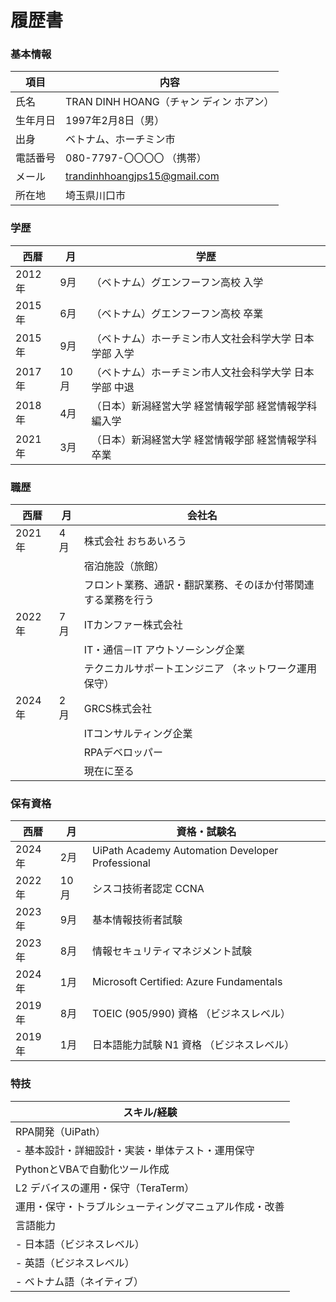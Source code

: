 # 履歴書

### 基本情報
| 項目              | 内容                                        |
|------------------|---------------------------------------------|
| 氏名              | TRAN DINH HOANG（チャン ディン ホアン）    |
| 生年月日          | 1997年2月8日（男）                        |
| 出身          | ベトナム、ホーチミン市                        |
| 電話番号      | 080-7797-〇〇〇〇 （携帯）                              |
| メール            | trandinhhoangjps15@gmail.com               |
| 所在地              | 埼玉県川口市 |


### 学歴
| 西暦    | 月    | 学歴                                                   |
|-------|-------|--------------------------------------------------------|
| 2012年| 9月 | （ベトナム）グエンフーフン高校 入学                     |
| 2015年| 6月 | （ベトナム）グエンフーフン高校 卒業                     |
| 2015年| 9月 | （ベトナム）ホーチミン市人文社会科学大学 日本学部 入学 |
| 2017年|10月 | （ベトナム）ホーチミン市人文社会科学大学 日本学部 中退 |
| 2018年| 4月 | （日本）新潟経営大学 経営情報学部 経営情報学科 編入学 |
| 2021年| 3月 | （日本）新潟経営大学 経営情報学部 経営情報学科 卒業  |

### 職歴
| 西暦    | 月    | 会社名                    |
|-------|-------|---------------------------|
| 2021年| 4月| 株式会社 おちあいろう      |
|       |       | 宿泊施設（旅館）  |
|       |       | フロント業務、通訳・翻訳業務、そのほか付帯関連する業務を行う  |
| 2022年| 7月| ITカンファー株式会社        |
|       |       | IT・通信－IT アウトソーシング企業  |
|       |       | テクニカルサポートエンジニア （ネットワーク運用保守）|
| 2024年| 2月  | GRCS株式会社                |
|       |       | ITコンサルティング企業              |
|       |       | RPAデベロッパー              |
|       |       | 現在に至る              |
### 保有資格
| 西暦    | 月    | 資格・試験名                                            |
|-------|-------|--------------------------------------------------------|
| 2024年| 2月   | UiPath Academy Automation Developer Professional      |
| 2022年|10月   | シスコ技術者認定 CCNA                                  |
| 2023年| 9月   | 基本情報技術者試験                                      |
| 2023年| 8月   | 情報セキュリティマネジメント試験                        |
| 2024年| 1月   | Microsoft Certified: Azure Fundamentals               |
| 2019年| 8月   | TOEIC (905/990) 資格 （ビジネスレベル）               |
| 2019年| 1月   | 日本語能力試験 N1 資格 （ビジネスレベル）             |

### 特技
| スキル/経験                                    |
|-----------------------------------------------|
| RPA開発（UiPath）                              |
| - 基本設計・詳細設計・実装・単体テスト・運用保守 |
| PythonとVBAで自動化ツール作成                   |
| L2 デバイスの運用・保守（TeraTerm）            |
| 運用・保守・トラブルシューティングマニュアル作成・改善 |
| 言語能力                                        |
| - 日本語（ビジネスレベル）                     |
| - 英語（ビジネスレベル）                       |
| - ベトナム語（ネイティブ）                     |
